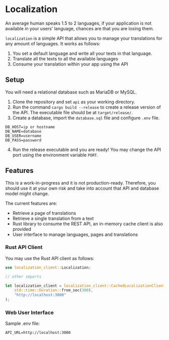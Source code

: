 # Localization

An average human speaks 1.5 to 2 languages, if your application is not available in your users' language, chances are that you are losing them.

`localization` is a simple API that allows you to manage your translations for any amount of languages. 
It works as follows:

1. You set a default language and write all your texts in that language.
2. Translate all the texts to all the available languages
3. Consume your translation within your app using the API


## Setup
You will need a relational database such as MariaDB or MySQL.

1. Clone the repository and set `api` as your working directory.
2. Run the command `cargo build --release` to create a release version of the API. The executable file should be at `target/release/`.
3. Create a database, import the `database.sql` file and configure `.env` file.
```
DB_HOST=ip or hostname
DB_NAME=database
DB_USER=username
DB_PASS=password
```
4. Run the release executable and you are ready! You may change the API port using the environment variable `PORT`.

## Features
This is a work-in-progress and it is not production-ready. Therefore, you should use it at your own risk and take into account that API and database model might change.

The current features are:

- Retrieve a page of translations
- Retrieve a single translation from a text
- Rust library to consume the REST API, an in-memory cache client is also provided
- User interface to manage languages, pages and translations

### Rust API Client

You may use the Rust API client as follows:
```rust
use localization_client::Localization;

// other imports

let localization_client = localization_client::CachedLocalizationClient::new(
    std::time::Duration::from_sec(300), 
    "http://localhost:3000"
);
```

### Web User Interface

Sample .env file:
```
API_URL=http://localhost:3000
```